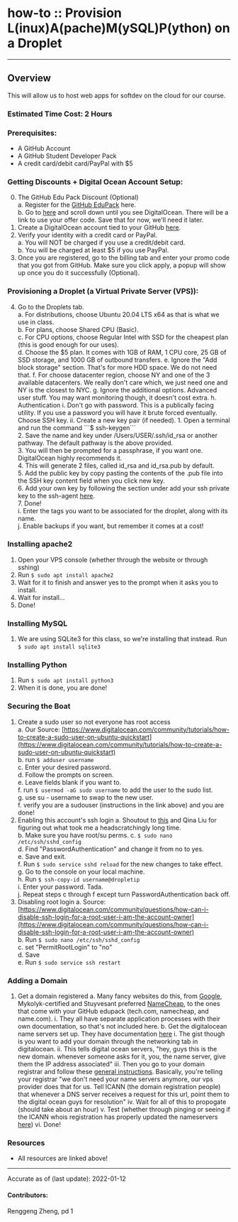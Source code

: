 # how-to :: Provision L(inux)A(pache)M(ySQL)P(ython) on a Droplet
---
## Overview
This will allow us to host web apps for softdev on the cloud for our course.

### Estimated Time Cost: 2 Hours

### Prerequisites:
 - A GitHub Account
 - A GitHub Student Developer Pack
 - A credit card/debit card/PayPal with $5

### Getting Discounts + Digital Ocean Account Setup:  

 0. The GitHub Edu Pack Discount (Optional)  
    a. Register for the [GitHub EduPack](https://education.github.com/pack) here.  
    b. Go to [here](https://education.github.com/pack/offers) and scroll down until you see DigitalOcean. There will be a link to use your offer code. Save that for now, we'll need it later.  
 1. Create a DigitalOcean account tied to your GitHub [here](https://cloud.digitalocean.com/registrations/new).
 2. Verify your identity with a credit card or PayPal.  
    a. You will NOT be charged if you use a credit/debit card.  
    b. You will be charged at least $5 if you use PayPal.  
 3. Once you are registered, go to the billing tab and enter your promo code that you got from GitHub. Make sure you click apply, a popup will show up once you do it successfully (Optional).  

### Provisioning a Droplet (a Virtual Private Server (VPS)):

4. Go to the Droplets tab.  
	a. For distributions, choose Ubuntu 20.04 LTS x64 as that is what we use in class.  
	b. For plans, choose Shared CPU (Basic).  
	c. For CPU options, choose Regular Intel with SSD for the cheapest plan (this is good enough for our uses).  
	d. Choose the $5 plan. It comes with 1GB of RAM, 1 CPU core, 25 GB of SSD storage, and 1000 GB of outbound transfers.  
	e. Ignore the "Add block storage" section. That's for more HDD space. We do not need that.  
	f. For choose datacenter region, choose NY and one of the 3 available datacenters. We really don't care which, we just need one and NY is the closest to NYC.  
	g. Ignore the additional options. Advanced user stuff. You may want monitoring though, it doesn't cost extra.  
	h. Authentication  
		i. Don't go with password. This is a publically facing utility. If you use a password you will have it brute forced eventually. Choose SSH key.  
		ii. Create a new key pair (if needed).  
			1. Open a terminal and run the command ```$ ssh-keygen```  
			2. Save the name and key under /Users/USER/.ssh/id_rsa or another pathway. The default pathway is the above provided.  
			3. You will then be prompted for a passphrase, if you want one. DigitalOcean highly recommends it.  
			4. This will generate 2 files, called id_rsa and id_rsa.pub by default.  
			5. Add the public key by copy pasting the contents of the .pub file into the SSH key content field when you click new key.  
			6. Add your own key by following the section under add your ssh private key to the ssh-agent [here](https://docs.github.com/en/authentication/connecting-to-github-with-ssh/generating-a-new-ssh-key-and-adding-it-to-the-ssh-agent).  
			7. Done!  
	i. Enter the tags you want to be associated for the droplet, along with its name.  
	j. Enable backups if you want, but remember it comes at a cost!  

### Installing apache2

1. Open your VPS console (whether through the website or through sshing)  
2. Run ```$ sudo apt install apache2```  
3. Wait for it to finish and answer yes to the prompt when it asks you to install.  
4. Wait for install...  
5. Done!  

### Installing MySQL

1. We are using SQLite3 for this class, so we're installing that instead. Run ```$ sudo apt install sqlite3```

### Installing Python  

1. Run ```$ sudo apt install python3```  
2. When it is done, you are done!  

### Securing the Boat

1. Create a sudo user so not everyone has root access  
	a. Our Source: [https://www.digitalocean.com/community/tutorials/how-to-create-a-sudo-user-on-ubuntu-quickstart](https://www.digitalocean.com/community/tutorials/how-to-create-a-sudo-user-on-ubuntu-quickstart)  
	b. run ```$ adduser username```  
	c. Enter your desired password.  
	d. Follow the prompts on screen.  
	e. Leave fields blank if you want to.  
	f. run ```$ usermod -aG sudo username``` to add the user to the sudo list.  
	g. use su - username to swap to the new user.  
	f. verify you are a sudouser (instructions in the link above) and you are done!  
2. Enabling this account's ssh login
	a. Shoutout to [this](https://www.digitalocean.com/community/questions/error-permission-denied-publickey-when-i-try-to-ssh) and Qina Liu for figuring out what took me a headscratchingly long time.  
	b. Make sure you have root/su perms.
	c. ```$ sudo nano /etc/ssh/sshd_config```  
	d. Find "PasswordAuthentication" and change it from no to yes.  
	e. Save and exit.  
	f. Run ```$ sudo service sshd reload``` for the new changes to take effect.  
	g. Go to the console on your local machine.  
	h. Run ```$ ssh-copy-id username@dropletip```  
	i. Enter your password. Tada.  
	j. Repeat steps c through f except turn PasswordAuthentication back off.  
2. Disabling root login
	a. Source: [https://www.digitalocean.com/community/questions/how-can-i-disable-ssh-login-for-a-root-user-i-am-the-account-owner](https://www.digitalocean.com/community/questions/how-can-i-disable-ssh-login-for-a-root-user-i-am-the-account-owner)  
	b. Run ```$ sudo nano /etc/ssh/sshd_config```  
	c. set "PermitRootLogin" to "no"  
	d. Save  
	e. Run ```$ sudo service ssh restart```  

### Adding a Domain
1. Get a domain registered
	a. Many fancy websites do this, from [Google](https://domains.google/), Mykolyk-certified and Stuyvesant preferred [NameCheap](https://www.namecheap.com/), to the ones that come with your GitHub edupack (tech.com, namecheap, and name.com).
		 i. They all have separate application processes with their own documentation, so that's not included here.
	b. Get the digitalocean name servers set up. They have documentation [here](https://docs.digitalocean.com/products/networking/dns/quickstart/)
		i. The gist though is you want to add your domain through the networking tab in digitalocean.
		ii. This tells digital ocean servers, "hey, guys this is the new domain. whenever someone asks for it, you, the name server, give them the IP address associated"
		iii. Then you go to your domain registrar and follow these [general instructions](https://www.digitalocean.com/community/tutorials/how-to-point-to-digitalocean-nameservers-from-common-domain-registrars). Basically, you're telling your registrar "we don't need your name servers anymore, our vps provider does that for us. Tell ICANN (the domain registration people) that whenever a DNS server receives a request for this url, point them to the digital ocean guys for resolution"
		iv. Wait for all of this to propogate (should take about an hour)
		v. Test (whether through pinging or seeing if the ICANN whois registration has properly updated the nameservers [here](https://lookup.icann.org/lookup))
		vi. Done!

### Resources
* All resources are linked above!

---

Accurate as of (last update): 2022-01-12

#### Contributors:  
Renggeng Zheng, pd 1  
